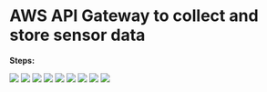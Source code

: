 # AWS API Gateway to collect and store sensor data

<b>Steps:</b>  

<img src=https://github.com/RubensZimbres/Repo-2018/blob/master/AWS%20API%20Gateway/Pictures/overview.png>  

<img src=https://github.com/RubensZimbres/Repo-2018/blob/master/AWS%20API%20Gateway/Pictures/POST.png>  

<img src=https://github.com/RubensZimbres/Repo-2018/blob/master/AWS%20API%20Gateway/Pictures/POST_Method_Request.png>  

<img src=https://github.com/RubensZimbres/Repo-2018/blob/master/AWS%20API%20Gateway/Pictures/POST_Integration_Request1.png>  

<img src=https://github.com/RubensZimbres/Repo-2018/blob/master/AWS%20API%20Gateway/Pictures/POST_Integration_Request2.png>  

<img src=https://github.com/RubensZimbres/Repo-2018/blob/master/AWS%20API%20Gateway/Pictures/POST_Integration_Response.png>  

<img src=https://github.com/RubensZimbres/Repo-2018/blob/master/AWS%20API%20Gateway/Pictures/POST_Method_Response.png>  

<img src=https://github.com/RubensZimbres/Repo-2018/blob/master/AWS%20API%20Gateway/Pictures/Model_Schema.png>  

<img src=https://github.com/RubensZimbres/Repo-2018/blob/master/AWS%20API%20Gateway/Pictures/API_Gateway_Success.png>  

